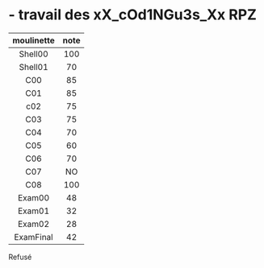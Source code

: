 # - travail des xX_cOd1NGu3s_Xx RPZ

| moulinette | note |
|:--:|:-----------------:|
Shell00 | 100
Shell01 | 70
C00 | 85
C01 | 85
c02 | 75
C03 | 75
C04 | 70
C05 | 60
C06 | 70
C07 | NO
C08 | 100
Exam00 | 48
Exam01 | 32
Exam02 | 28
ExamFinal | 42
Refusé 
